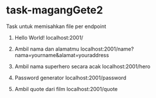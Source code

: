 # task-magangGete2
Task untuk memisahkan file per endpoint

1. Hello World!
localhost:2001/

2. Ambil nama dan alamatmu
localhost:2001/name?nama=yourname&alamat=youraddress

3. Ambil nama superhero secara acak
localhost:2001/hero

4. Password generator
localhost:2001/password

5. Ambil quote dari film
localhost:2001/quote
